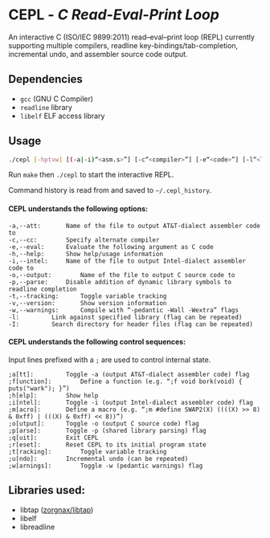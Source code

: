 # CEPL - *C Read-Eval-Print Loop*

An interactive C (ISO/IEC 9899:2011) read–eval–print loop (REPL) currently
supporting multiple compilers, readline key-bindings/tab-completion,
incremental undo, and assembler source code output.

## Dependencies

* `gcc` (GNU C Compiler)
* `readline` library
* `libelf` ELF access library

## Usage
```bash
./cepl [-hptvw] [(-a|-i)“<asm.s>”] [-c“<compiler>”] [-e“<code>”] [-l“<libs>”] [-I“<includes>”] [-o“<out.c>”]
```

Run `make` then `./cepl` to start the interactive REPL.

Command history is read from and saved to `~/.cepl_history`.

#### CEPL understands the following options:

	-a,--att:		Name of the file to output AT&T-dialect assembler code to
	-c,--cc:		Specify alternate compiler
	-e,--eval:		Evaluate the following argument as C code
	-h,--help:		Show help/usage information
	-i,--intel:		Name of the file to output Intel-dialect assembler code to
	-o,--output:		Name of the file to output C source code to
	-p,--parse:		Disable addition of dynamic library symbols to readline completion
	-t,--tracking:		Toggle variable tracking
	-v,--version:		Show version information
	-w,--warnings:		Compile with “-pedantic -Wall -Wextra” flags
	-l:			Link against specified library (flag can be repeated)
	-I:			Search directory for header files (flag can be repeated)

#### CEPL understands the following control sequences:

Input lines prefixed with a `;` are used to control internal state.

	;a[tt]:			Toggle -a (output AT&T-dialect assembler code) flag
	;f[unction]:		Define a function (e.g. “;f void bork(void) { puts("wark"); }”)
	;h[elp]:		Show help
	;i[ntel]:		Toggle -i (output Intel-dialect assembler code) flag
	;m[acro]:		Define a macro (e.g. “;m #define SWAP2(X) ((((X) >> 8) & 0xff) | (((X) & 0xff) << 8))”)
	;o[utput]:		Toggle -o (output C source code) flag
	;p[arse]:		Toggle -p (shared library parsing) flag
	;q[uit]:		Exit CEPL
	;r[eset]:		Reset CEPL to its initial program state
	;t[racking]:		Toggle variable tracking
	;u[ndo]:		Incremental undo (can be repeated)
	;w[arnings]:		Toggle -w (pedantic warnings) flag

## Libraries used:

* libtap ([zorgnax/libtap](https://github.com/zorgnax/libtap))
* libelf
* libreadline
